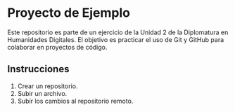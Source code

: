 # Proyecto de Ejemplo

Este repositorio es parte de un ejercicio de la Unidad 2 de la Diplomatura en Humanidades Digitales. El objetivo es practicar el uso de Git y GitHub para colaborar en proyectos de código.

## Instrucciones

1. Crear un repositorio.
2. Subir un archivo.
3. Subir los cambios al repositorio remoto.

